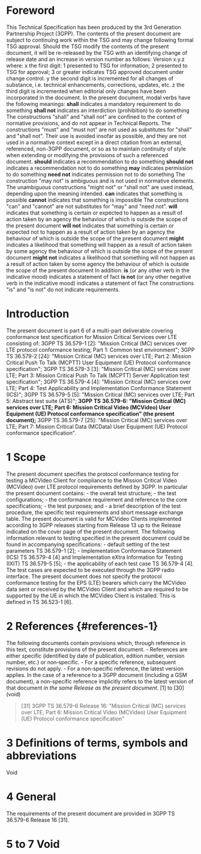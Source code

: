# Foreword
This Technical Specification has been produced by the 3rd Generation
Partnership Project (3GPP).
The contents of the present document are subject to continuing work within the
TSG and may change following formal TSG approval. Should the TSG modify the
contents of the present document, it will be re-released by the TSG with an
identifying change of release date and an increase in version number as
follows:
Version x.y.z
where:
x the first digit:
1 presented to TSG for information;
2 presented to TSG for approval;
3 or greater indicates TSG approved document under change control.
y the second digit is incremented for all changes of substance, i.e. technical
enhancements, corrections, updates, etc.
z the third digit is incremented when editorial only changes have been
incorporated in the document.
In the present document, modal verbs have the following meanings:
**shall** indicates a mandatory requirement to do something
**shall not** indicates an interdiction (prohibition) to do something
The constructions \"shall\" and \"shall not\" are confined to the context of
normative provisions, and do not appear in Technical Reports.
The constructions \"must\" and \"must not\" are not used as substitutes for
\"shall\" and \"shall not\". Their use is avoided insofar as possible, and
they are not used in a normative context except in a direct citation from an
external, referenced, non-3GPP document, or so as to maintain continuity of
style when extending or modifying the provisions of such a referenced
document.
**should** indicates a recommendation to do something
**should not** indicates a recommendation not to do something
**may** indicates permission to do something
**need not** indicates permission not to do something
The construction \"may not\" is ambiguous and is not used in normative
elements. The unambiguous constructions \"might not\" or \"shall not\" are
used instead, depending upon the meaning intended.
**can** indicates that something is possible
**cannot** indicates that something is impossible
The constructions \"can\" and \"cannot\" are not substitutes for \"may\" and
\"need not\".
**will** indicates that something is certain or expected to happen as a result
of action taken by an agency the behaviour of which is outside the scope of
the present document
**will not** indicates that something is certain or expected not to happen as
a result of action taken by an agency the behaviour of which is outside the
scope of the present document
**might** indicates a likelihood that something will happen as a result of
action taken by some agency the behaviour of which is outside the scope of the
present document
**might not** indicates a likelihood that something will not happen as a
result of action taken by some agency the behaviour of which is outside the
scope of the present document
In addition:
**is** (or any other verb in the indicative mood) indicates a statement of
fact
**is not** (or any other negative verb in the indicative mood) indicates a
statement of fact
The constructions \"is\" and \"is not\" do not indicate requirements.
# Introduction
The present document is part 6 of a multi-part deliverable covering
conformance test specification for Mission Critical Services over LTE
consisting of:
3GPP TS 36.579-1 [2]: \"Mission Critical (MC) services over LTE protocol
conformance testing; Part 1: Common test environment\";
3GPP TS 36.579-2 [24]: \"Mission Critical (MC) services over LTE; Part 2:
Mission Critical Push To Talk (MCPTT) User Equipment (UE) Protocol conformance
specification\";
3GPP TS 36.579-3 [3]: \"Mission Critical (MC) services over LTE; Part 3:
Mission Critical Push To Talk (MCPTT) Server Application test specification\";
3GPP TS 36.579-4 [4]: \"Mission Critical (MC) services over LTE; Part 4: Test
Applicability and Implementation Conformance Statement (ICS)\";
3GPP TS 36.579-5 [5]: \"Mission Critical (MC) services over LTE; Part 5:
Abstract test suite (ATS)\";
**3GPP** **TS** **36.579-6: \"Mission Critical (MC) services over LTE; Part 6:
Mission Critical Video (MCVideo) User Equipment (UE) Protocol conformance
specification\" (the present document);**
3GPP TS 36.579-7 [25]: \"Mission Critical (MC) services over LTE; Part 7:
Mission Critical Data (MCData) User Equipment (UE) Protocol conformance
specification\".
# 1 Scope
The present document specifies the protocol conformance testing for testing a
MCVideo Client for compliance to the Mission Critical Video (MCVideo) over LTE
protocol requirements defined by 3GPP.
In particular the present document contains:
\- the overall test structure;
\- the test configurations;
\- the conformance requirement and reference to the core specifications;
\- the test purposes; and
\- a brief description of the test procedure, the specific test requirements
and short message exchange table.
The present document is valid for MCVideo Clients implemented according to
3GPP releases starting from Release 13 up to the Release indicated on the
cover page of the present document.
The following information relevant to testing specified in the present
document could be found in accompanying specifications:
\- default setting of the test parameters TS 36.579-1 [2];
\- Implementation Conformance Statement (ICS) TS 36.579-4 [4] and
Implementation eXtra Information for Testing (IXIT) TS 36.579-5 [5];
\- the applicability of each test case TS 36.579-4 [4].
The test cases are expected to be executed through the 3GPP radio interface.
The present document does not specify the protocol conformance testing for the
EPS (LTE) bearers which carry the MCVideo data sent or received by the MCVideo
Client and which are required to be supported by the UE in which the MCVideo
Client is installed. This is defined in TS 36.523-1 [6].
# 2 References {#references-1}
The following documents contain provisions which, through reference in this
text, constitute provisions of the present document.
\- References are either specific (identified by date of publication, edition
number, version number, etc.) or non‑specific.
\- For a specific reference, subsequent revisions do not apply.
\- For a non-specific reference, the latest version applies. In the case of a
reference to a 3GPP document (including a GSM document), a non-specific
reference implicitly refers to the latest version of that document _in the
same Release as the present document_.
[1] to [30] (void)
> [31] 3GPP TS 36.579-6 Release 16: \"Mission Critical (MC) services over LTE;
> Part 6: Mission Critical Video (MCVideo) User Equipment (UE) Protocol
> conformance specification\"
# 3 Definitions of terms, symbols and abbreviations
Void
# 4 General
The requirements of the present document are provided in 3GPP TS 36.579-6
Release 16 [31].
# 5 to 7 Void
#